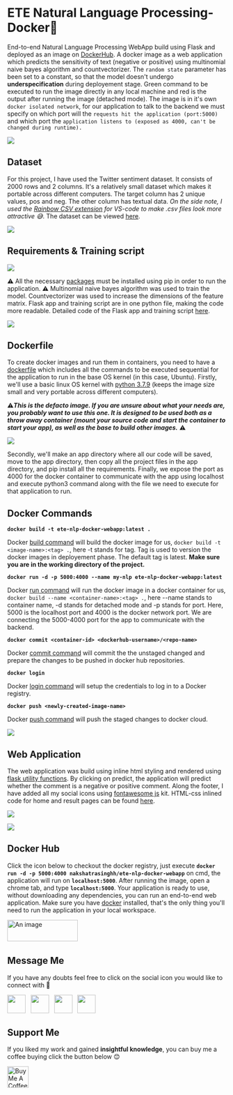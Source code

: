 # ETE Natural Language Processing- Docker🐳

End-to-end Natural Language Processing WebApp build using Flask and deployed as an image on [DockerHub](https://hub.docker.com/r/nakshatrasinghh/ete-nlp-docker-webapp). A docker image as a web application which predicts the sensitivity of text (negative or positive) using multinomial naive bayes algorithm and countvectorizer. The `random state` parameter has been set to a constant, so that the model doesn't undergo **underspecification** during deployement stage. Green command to be executed to run the image directly in any local machine and red is the output after running the image (detached mode). The image is in it's own `docker isolated network`, for our application to talk to the backend we must specify on which port will the `requests hit the application (port:5000)` and which port the `application listens to (exposed as 4000, can't be changed during runtime).` 

![](imgs/cmd.png)

## Dataset

For this project, I have used the Twitter sentiment dataset. It consists of 2000 rows and 2 columns. It's a relatively small dataset which makes it portable across different computers. The target column has 2 unique values, pos and neg. The other column has textual data. *On the side note, I used the [Rainbow CSV extension](https://marketplace.visualstudio.com/items?itemName=mechatroner.rainbow-csv) for VS-code to make .csv files look more attractive 😅*. The dataset can be viewed [here](https://github.com/nakshatrasinghh/ETE-NLPDocker/blob/master/sentiment.tsv).

![](imgs/dataset.png) 

## Requirements & Training script

![](imgs/requirements.png)

⚠️ All the necessary [packages](https://github.com/nakshatrasinghh/ETE-NLPDocker/blob/master/requirements.txt) must be installed using pip in order to run the application. ⚠️ Multinomial naive bayes algorithm was used to train the model. Countvectorizer was used to increase the dimensions of the feature matrix. Flask app and training script are in one python file, making the code more readable. Detailed code of the Flask app and training script [here](https://github.com/nakshatrasinghh/ETE-NLPDocker/blob/master/main.py).

![](imgs/train.png)

## Dockerfile

To create docker images and run them in containers, you need to have a [dockerfile](https://github.com/nakshatrasinghh/ETE-NLPDocker/blob/master/Dockerfile) which includes all the commands to be executed sequential for the application to run in the base OS kernel (in this case, Ubuntu). Firstly, we'll use a basic linux OS kernel with [python 3.7.9](https://hub.docker.com/_/python) (keeps the image size small and very portable across different computers). 

⚠️***This is the defacto image. If you are unsure about what your needs are, you probably want to use this one. It is designed to be used both as a throw away container (mount your source code and start the container to start your app), as well as the base to build other images.*** ⚠️

![](imgs/docker.png)

Secondly, we'll make an app directory where all our code will be saved, move to the app directory, then copy all the project files in the app directory, and pip install all the requirements. Finally, we expose the port as 4000 for the docker container to communicate with the app using localhost and execute python3 command along with the file we need to execute for that application to run.  

## Docker Commands

**```docker build -t ete-nlp-docker-webapp:latest . ```**

Docker [build command](https://docs.docker.com/engine/reference/commandline/build/) will build the docker image for us, `docker build -t <image-name>:<tag> .`, here -t stands for tag. Tag is used to version the docker images in deployement phase. The  default tag is latest. **Make sure you are in the working directory of the project.**

**```docker run -d -p 5000:4000 --name my-nlp ete-nlp-docker-webapp:latest```**

Docker [run command](https://docs.docker.com/engine/reference/commandline/run/) will run the docker image in a docker container for us, `docker build --name <container-name>:<tag> .`, here --name stands to container name, -d stands for detached mode and -p stands for port. Here, 5000 is the localhost port and 4000 is the docker network port. We are connecting the 5000-4000 port for the app to communicate with the backend. 

**```docker commit <container-id> <dockerhub-username>/<repo-name>```**

Docker [commit command](https://docs.docker.com/engine/reference/commandline/commit/) will commit the the unstaged changed and prepare the changes to be pushed in docker hub repositories. 

**```docker login```**

Docker [login command](https://docs.docker.com/engine/reference/commandline/login/) will setup the credentials to log in to a Docker registry.

**```docker push <newly-created-image-name>```**

Docker [push command](https://docs.docker.com/engine/reference/commandline/push/) will push the staged changes to docker cloud.

![](imgs/docker_hub.png)

## Web Application

The web application was build using inline html styling and rendered using [flask utility functions](https://flask.palletsprojects.com/en/1.1.x/api/#flask.render_template). By clicking on predict, the application will predict whether the comment is a negative or positive comment. Along the footer, I have added all my social icons using [fontawesome js](https://kit.fontawesome.com/5f3f547070.js) kit. HTML-css inlined code for home and result pages can be found [here](https://github.com/nakshatrasinghh/ETE-NLPDocker/tree/master/templates).

![](imgs/home.png)

![](imgs/result.png)

## Docker Hub
Click the icon below to checkout the docker registry, just execute **`docker run -d -p 5000:4000 nakshatrasinghh/ete-nlp-docker-webapp`** on cmd, the application will run on **`localhost:5000`**. After running the image, open a chrome tab, and type **`localhost:5000`**. Your application is ready to use, without downloading any dependencies, you can run an end-to-end web application. Make sure you have [docker](https://hub.docker.com/editions/community/docker-ce-desktop-windows/) installed, that's the only thing you'll need to run the application in your local workspace.

<p align='left'>
  <a href="https://hub.docker.com/repository/docker/nakshatrasinghh/ete-nlp-docker-webapp"><img src="https://user-images.githubusercontent.com/53419293/101325373-a84d8c80-3891-11eb-85a0-3f9a2e1cd06d.png" height="49" width="162"alt="An image"></a>&nbsp;&nbsp;
 </p>

## Message Me
If you have any doubts feel free to click on the social icon you would like to connect with 🤗
<p align="left">
<a href="https://www.linkedin.com/in/nakshatrasinghh/"><img height="42" src="https://user-images.githubusercontent.com/53419293/96712764-3e4e5600-13bd-11eb-81e6-50b8c7ea07eb.png?raw=true"></a>&nbsp;&nbsp;
<a href="https://github.com/nakshatrasinghh"><img height="42" src="https://user-images.githubusercontent.com/53419293/96712562-f7606080-13bc-11eb-86dd-b91470be7b55.png?raw=true"></a>&nbsp;&nbsp;
<a href="https://www.snapchat.com/add/nxkshxtrx.singh"><img height="42" src="https://user-images.githubusercontent.com/53419293/96713786-c41ed100-13be-11eb-9c21-f4d3b0c36220.png?raw=true"></a>&nbsp;&nbsp;
<a href="https://wa.link/8bt67v"><img height="42" src="https://user-images.githubusercontent.com/53419293/96714143-59ba6080-13bf-11eb-8f52-3123014be2da.png?raw=true"></a>&nbsp;&nbsp;
</p>

## Support Me
If you liked my work and gained **insightful knowledge**, you can buy me a coffee buying click the button below 😊

<a href="https://www.buymeacoffee.com/nakshatrasinghh" target="_blank"><img src="https://cdn.buymeacoffee.com/buttons/v2/arial-red.png" alt="Buy Me A Coffee" img height="49"></a>



